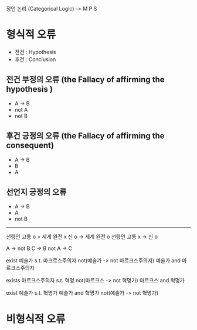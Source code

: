 
정언 논리 (Categorical Logic) -> M P S

# 형식적 오류
- 전건 : Hypothesis
- 후건 : Conclusion
## 전건 부정의 오류 (the Fallacy of affirming the hypothesis )
- A -> B
- not A
- not B
## 후건 긍정의 오류 (the Fallacy of affirming the consequent)
- A -> B
- B
- A
## 선언지 긍정의 오류
- A -> B
- A
- not B

---

선량인 고통 o > 세계 완전 x
신 o -> 세계 완전 o
선량인 고통 x -> 신 o

A -> not B
C -> B
not A -> C

exist 예술가 s.t. 마크르스주의자
not(예술가 -> not 마르크스주의자)
예술가 and 마르크스주의자

exists 마르크스주의자 s.t. 혁명
not(마르크스 -> not 혁명가)
마르크스 and 혁명가

exist 예술가 s.t. 혁명가
예술가 and 혁명가
not(예술가 -> not 혁명가)

# 비형식적 오류